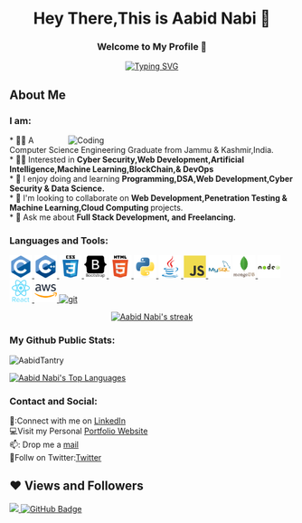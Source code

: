 <h1 align="center">Hey There,This is Aabid Nabi 👋</h1>
<h3 align="center">Welcome to My Profile 🤝</h3>
<!-- Typing SVG -->
<p align="center"> <a href="https://git.io/typing-svg"><img src="https://readme-typing-svg.herokuapp.com?font=Fira+Code&pause=1000&width=435&lines=All+About+Me;+%40CS+Engineering+Graduate;+%40Frontend+Web+Developer+;+%40Aspiring+Full+Stack+Developer;+%40Cyber+Security+Scholar;" alt="Typing SVG" /></a>
</p>

<h2 align="left">About Me</h2>
<h3 align="left">I am:</h3>
<img align = "right" alt="Coding" width="400" src="https://cdn.dribbble.com/users/1162077/screenshots/3848914/programmer.gif">
* ✍🏻 A Computer Science Engineering Graduate from Jammu & Kashmir,India.<br/>
* 👨‍💻 Interested in <b>Cyber Security,Web Development,Artificial Intelligence,Machine Learning,BlockChain,& DevOps</b></br>
* 🌱 I enjoy doing  and learning <b>Programming,DSA,Web Development,Cyber Security & Data Science.</b></br>
* 👯 I'm looking to collaborate on <b>Web Development,Penetration Testing & Machine Learning,Cloud Computing </b>projects.<br/>
* 💬 Ask me about <b>Full Stack Development, and Freelancing.</b>

<h3 align="left">Languages and Tools:</h3>
<p align="left"> 
 <a href="https://www.cprogramming.com/" target="_blank"> <img src="https://raw.githubusercontent.com/devicons/devicon/master/icons/c/c-original.svg" alt="c" width="40" height="40"/> </a> 
 <a href="https://www.w3schools.com/cpp/" target="_blank"> <img src="https://raw.githubusercontent.com/devicons/devicon/master/icons/cplusplus/cplusplus-original.svg" alt="cplusplus" width="40" height="40"/> </a> 
 <a href="https://www.w3schools.com/css/" target="_blank"> <img src="https://raw.githubusercontent.com/devicons/devicon/master/icons/css3/css3-original-wordmark.svg" alt="css3" width="40" height="40"/> </a> 
 <a href="https://getbootstrap.com" target="_blank"> <img src="https://raw.githubusercontent.com/devicons/devicon/master/icons/bootstrap/bootstrap-plain-wordmark.svg" alt="bootstrap" width="40" height="40"/> </a> 
 <a href="https://www.w3.org/html/" target="_blank"> <img src="https://raw.githubusercontent.com/devicons/devicon/master/icons/html5/html5-original-wordmark.svg" alt="html5" width="40" height="40"/> </a>
 <a href="https://www.python.org" target="_blank"> <img src="https://raw.githubusercontent.com/devicons/devicon/master/icons/python/python-original.svg" alt="python" width="40" height="40"/> </a> 
 <a href="https://www.java.com" target="_blank"><img src="https://raw.githubusercontent.com/devicons/devicon/master/icons/java/java-original.svg" alt="java" width="40" height="40"/> </a> 
 <a href="https://developer.mozilla.org/en-US/docs/Web/JavaScript" target="_blank"> <img src="https://raw.githubusercontent.com/devicons/devicon/master/icons/javascript/javascript-original.svg" alt="javascript" width="40" height="40"/> </a>
 <img src="https://raw.githubusercontent.com/devicons/devicon/master/icons/mysql/mysql-original-wordmark.svg" alt="mysql" width="40" height="40"/>
 <a href="https://www.mongodb.com/" target="_blank"> <img src="https://raw.githubusercontent.com/devicons/devicon/master/icons/mongodb/mongodb-original-wordmark.svg" alt="mongodb" width="40" height="40"/> </a>
 <a href="https://nodejs.org" target="_blank"> <img src="https://raw.githubusercontent.com/devicons/devicon/master/icons/nodejs/nodejs-original-wordmark.svg" alt="nodejs" width="40" height="40"/> </a> 
 <a href="https://reactjs.org/" target="_blank"> <img src="https://raw.githubusercontent.com/devicons/devicon/master/icons/react/react-original-wordmark.svg" alt="react" width="40" height="40"/> </a> 
 <a href="https://aws.amazon.com" target="_blank"> <img src="https://raw.githubusercontent.com/devicons/devicon/master/icons/amazonwebservices/amazonwebservices-original-wordmark.svg" alt="aws" width="40" height="40"/> </a> 
<a href="https://git-scm.com/" target="_blank"> <img src="https://www.vectorlogo.zone/logos/git-scm/git-scm-icon.svg" alt="git" width="40" height="40"/> </a> 
 <!--<a href="https://heroku.com" target="_blank"> <img src="https://www.vectorlogo.zone/logos/heroku/heroku-icon.svg" alt="heroku" width="40" height="40"/> </a> 
 <a href="https://expressjs.com" target="_blank"> <img src="https://raw.githubusercontent.com/devicons/devicon/master/icons/express/express-original-wordmark.svg" alt="express" width="40" height="40"/> </a> --->

</p>

<p align="center">
    <a href="https://github.com/Aabidnabi/github-readme-streak-stats">
        <img title="🔥 Get streak stats for your profile at git.io/streak-stats" alt="Aabid Nabi's streak" src="https://github-readme-streak-stats.herokuapp.com/?user=Aabidnabi&theme=black-ice&hide_border=true&stroke=0000&background=060A0CD0"/>
    </a>
</p>

 <h3 align="left">My Github Public Stats:</h3>
 
<p>&nbsp;<img align="left" src="https://github-readme-stats.vercel.app/api?username=Aabidtantry22&show_icons=true&locale=en" alt="AabidTantry" /></p>
<a href="https://github.com/Aabidnabi/github-readme-stats"><img alt="Aabid Nabi's Top Languages" src="https://github-readme-stats.vercel.app/api/top-langs/?username=Aabidnabi&langs_count=8&count_private=true&layout=compact&theme=react&hide_border=true&bg_color=0D1117" /></a>
  <br/>
  <!--<b>Note:</b> Top languages is only a metric of the languages my public code consists of and doesn't reflect experience or skill level.-->

 <h3 align="left">Contact and Social:</h3>

 🤝:Connect with me on [LinkedIn](https://in.linkedin.com/in/aabid-nabi-031267184?trk=people-guest_people_search-card)<br/>
 💻Visit my Personal [Portfolio Website](https://portfolioaabidnabi.netlify.app)</br>
 📫: Drop me a [mail](mailto:tantryinfo98@gmail.com)<br/>
 💙Follw on Twitter:[Twitter](https://twitter.com/Aabid__nabi)
 
 ## ❤ Views and Followers
<a href="https://github.com/Aabid-Nabi/github-profile-views-counter">
    <img src="https://komarev.com/ghpvc/?username=Aabidnabi">
</a>
<a href="https://github.com/Aabidnabi?tab=followers"><img src="https://img.shields.io/github/followers/SubhamRaoniar28?label=Followers&style=social" alt="GitHub Badge"></a>














